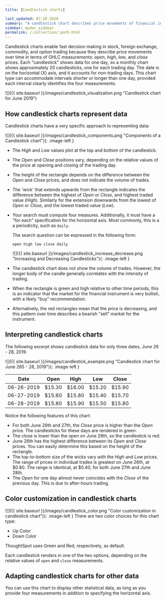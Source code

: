 ```yaml
---
title: [Candlestick charts]

last_updated: 07-26-2019
summary: "A candlestick chart describes price movements of financial instruments, such as stocks, derivatives, currencies, and commodities."
sidebar: mydoc_sidebar
permalink: /:collection/:path.html
---
```

<style type="text/css">
.image-left {
  display: block;
  margin-left: auto;
  margin-right: auto;
  float: right;
}</style>

Candlestick charts enable fast decision making in stock, foreign exchange, commodity, and option trading because they describe price movements over time in terms of OHLC measurements: _open_, _high_, _low_, and _close_ prices. Each "candlestick" shows data for one day, so a monthly chart shows approximately 20 candlesticks, one for each trading day. The date is on the horizontal (X) axis, and it accounts for non-trading days. This chart type can accommodate intervals shorter or longer than one day, provided each interval clearly identifies the four measurements.

![]({{ site.baseurl }}/images/candlestick_visualization.png "Candlestick chart for June 2019")

## How candlestick charts represent data

Candlestick charts have a very specific approach to representing data:

  ![]({{ site.baseurl }}/images/candlestick_components.png "Components of a Candlestick chart"){: .image-left }

* The _High_ and _Low_ values plot at the top and bottom of the candlestick.

* The _Open_ and _Close_ positions vary, depending on the relative values of the price at opening and closing of the trading day.

* The height of the rectangle depends on the difference between the _Open_ and _Close_ prices, and does not indicate the volume of trades.

* The 'wick' that extends upwards from the rectangle indicates the difference between the highest of _Open_ or _Close_, and highest traded value (_High_). Similarly for the extension downwards from the lowest of _Open_ or _Close_, and the lowest traded value (_Low_).

* Your search must compute four measures. Additionally, it must have a "for each" specification for the horizontal axis. Most commonly, this is a a periodicity, such as `daily`.  

  The search question can be expressed in the following form:
  ```
  open high low close daily
  ```

  ![]({{ site.baseurl }}/images/candlestick_increase_decrease.png "Increasing and Decreasing Candlesticks"){: .image-left }

* The candlestick chart does not show the volume of trades. However, the longer body of the candle generally correlates with the intensity of trading.

* When the rectangle is green and high relative to other time periods, this is an indicator that the market for the financial instrument is very bullish, with a likely "buy" recommendation.

* Alternatively, the red rectangles mean that the price is decreasing, and this pattern over time describes a bearish "sell" market for the instrument.

## Interpreting candlestick charts

The following excerpt shows candlestick data for only three dates, June 26 - 28, 2019.

![]({{ site.baseurl }}/images/candlestick_example.png "Candlestick chart for June 265 - 28, 2019"){: .image-left }

| Date | Open | High | Low | Close |
| --- | --- | --- | --- | --- |
| 06-26-2019 | $15.30 | $16.00 | $15.20 | $15.90 |
| 06-27-2019 | $15.60 | $15.80 | $15.40 | $15.70 |
| 06-28-2019 | $15.80 | $15.90 | $15.50 | $15.80 |

Notice the following features of this chart:
* For both June 26th and 27th, the _Close_ price is higher than the _Open_ price. The candlesticks for these days are rendered in green.
* The close is lower than the open on June 28th, so the candlestick is red.
* June 26th has the highest difference between its _Open_ and _Close_ prices. You can easily determine this based on the height of the rectangle.
* The top-to-bottom size of the wicks vary with the _High_ and _Low_ prices. The range of prices in individual trades is greatest on June 26th, at $0.80. The range is identical, at $0.40, for both June 27th and June 28th.
* The _Open_ for one day almost never coincides with the _Close_ of the previous day. This is due to after-hours trading.


## Color customization in candlestick charts

![]({{ site.baseurl }}/images/candlestick_color.png "Color customization in candlestick chart"){: .image-left }
There are two color choices for this chart type:
* Up Color
* Down Color

ThoughtSpot uses Green and Red, respectively, as default.

Each candlestick renders in one of the two options, depending on the relative values of `open` and `close` measurements.

## Adapting candlestick charts for other data

You can use this chart to display other statistical data, as long as you provide four measurements in addition to specifying the horizontal axis.
